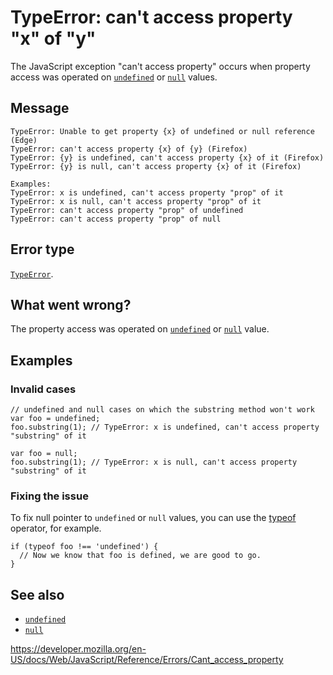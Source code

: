 TypeError: can't access property "x" of "y"
===========================================

The JavaScript exception "can't access property" occurs when property access was operated on [`undefined`](../global_objects/undefined) or [`null`](../global_objects/null) values.

Message
-------

    TypeError: Unable to get property {x} of undefined or null reference (Edge)
    TypeError: can't access property {x} of {y} (Firefox)
    TypeError: {y} is undefined, can't access property {x} of it (Firefox)
    TypeError: {y} is null, can't access property {x} of it (Firefox)

    Examples:
    TypeError: x is undefined, can't access property "prop" of it
    TypeError: x is null, can't access property "prop" of it
    TypeError: can't access property "prop" of undefined
    TypeError: can't access property "prop" of null

Error type
----------

[`TypeError`](../global_objects/typeerror).

What went wrong?
----------------

The property access was operated on [`undefined`](../global_objects/undefined) or [`null`](../global_objects/null) value.

Examples
--------

### Invalid cases

    // undefined and null cases on which the substring method won't work
    var foo = undefined;
    foo.substring(1); // TypeError: x is undefined, can't access property "substring" of it

    var foo = null;
    foo.substring(1); // TypeError: x is null, can't access property "substring" of it

### Fixing the issue

To fix null pointer to `undefined` or `null` values, you can use the [typeof](../operators/typeof) operator, for example.

    if (typeof foo !== 'undefined') {
      // Now we know that foo is defined, we are good to go.
    }

See also
--------

-   [`undefined`](../global_objects/undefined)
-   [`null`](../global_objects/null)

<a href="https://developer.mozilla.org/en-US/docs/Web/JavaScript/Reference/Errors/Cant_access_property" class="_attribution-link">https://developer.mozilla.org/en-US/docs/Web/JavaScript/Reference/Errors/Cant_access_property</a>

